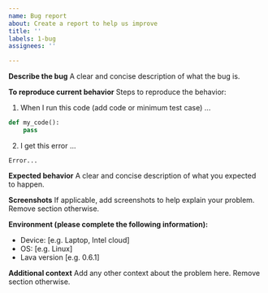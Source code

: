 ```yaml
---
name: Bug report
about: Create a report to help us improve
title: ''
labels: 1-bug
assignees: ''

---
```


<!-- 
- Before submitting an issue please refer to https://lava-nc.org/developer_guide.html#how-to-contribute-to-lava.

- Please make sure you are posting an issue pertaining to the github.com/lava-nc/lava. For issues with lava libraries please file in the appropriate library repository, for example, github.com/lava-nc/lava-dl/issues.

- Please do not submit support requests or "How to" questions here, use discussions Q&A https://github.com/lava-nc/lava/discussions/categories/q-a

- ISSUES MISSING IMPORTANT INFORMATION MAY BE CLOSED WITHOUT INVESTIGATION. 
-->

**Describe the bug**
A clear and concise description of what the bug is.

**To reproduce current behavior**
Steps to reproduce the behavior:
 1. When I run this code (add code or minimum test case) ...
 ```python
 def my_code():
     pass
 ```
 2. I get this error ...
 ```
 Error...
 ```

**Expected behavior**
A clear and concise description of what you expected to happen.

**Screenshots**
If applicable, add screenshots to help explain your problem. Remove section otherwise.

**Environment (please complete the following information):**
  - Device: [e.g. Laptop, Intel cloud]
  - OS: [e.g. Linux]
  - Lava version [e.g. 0.6.1]

**Additional context**
Add any other context about the problem here. Remove section otherwise.
